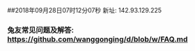 ##2018年09月28日07时12分07秒 新址: 142.93.129.225
### 兔友常见问题及解答: https://github.com/wanggonging/d/blob/w/FAQ.md
